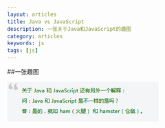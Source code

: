 ```yaml
---
layout: articles
title: Java vs JavaScript
description: 一张关于Java和JavaScript的趣图
category: articles
keywords: js
tags: [js]
---
```


##一张趣图

![Java vs JavaScript](/images/articles/java-vs-javascript/java-vs-javascript.png "Java vs JavaScript")